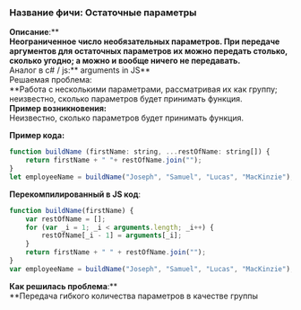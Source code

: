 ### Название фичи: Остаточные параметры

**Описание**:**  
**Неограниченное число необязательных параметров. При передаче аргументов для остаточных параметров их можно передать столько, сколько угодно; а можно и вообще ничего не передавать.**  
Аналог в c\# / js:** arguments in JS**  
Решаемая проблема:  
**Работа с несколькими параметрами, рассматривая их как группу; неизвестно, сколько параметров будет принимать функция.  
**Пример возникновения:**  
Неизвестно, сколько параметров будет принимать функция.

**Пример кода:**

```js
function buildName (firstName: string, ...restOfName: string[]) {
    return firstName + " "+ restOfName.join("");
}
let employeeName = buildName("Joseph", "Samuel", "Lucas", "MacKinzie");
```

**Перекомпилированный в JS код**:

```js
function buildName(firstName) {
    var restOfName = [];
    for (var _i = 1; _i < arguments.length; _i++) {
        restOfName[_i - 1] = arguments[_i];
    }
    return firstName + " " + restOfName.join("");
}
var employeeName = buildName("Joseph", "Samuel", "Lucas", "MacKinzie");
```

**Как решилась проблема**:**  
**Передача гибкого количества параметров в качестве группы

